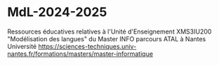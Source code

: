 # MdL-2024-2025
Ressources éducatives relatives à l'Unité d'Enseignement XMS3IU200 "Modélisation des langues" du Master INFO parcours ATAL à Nantes Université https://sciences-techniques.univ-nantes.fr/formations/masters/master-informatique
